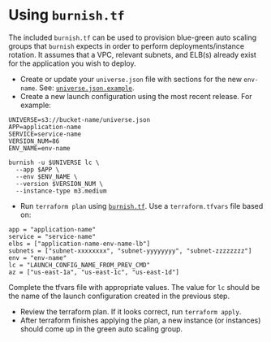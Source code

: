 # Using `burnish.tf`

The included `burnish.tf` can be used to provision blue-green auto scaling groups that `burnish` expects in order to perform deployments/instance rotation. It assumes that a VPC, relevant subnets, and ELB(s) already exist for the application you wish to deploy.

- Create or update your `universe.json` file with sections for the new `env-name`. See: [`universe.json.example`](universe.json.example).
- Create a new launch configuration using the most recent release. For example:

```
UNIVERSE=s3://bucket-name/universe.json
APP=application-name
SERVICE=service-name
VERSION_NUM=86
ENV_NAME=env-name

burnish -u $UNIVERSE lc \
  --app $APP \
  --env $ENV_NAME \
  --version $VERSION_NUM \
  --instance-type m3.medium
```

- Run `terraform plan` using [`burnish.tf`](burnish.tf). Use a `terraform.tfvars` file based on:

```
app = "application-name"
service = "service-name"
elbs = ["application-name-env-name-lb"]
subnets = ["subnet-xxxxxxxx", "subnet-yyyyyyyy", "subnet-zzzzzzzz"]
env = "env-name"
lc = "LAUNCH_CONFIG_NAME_FROM_PREV_CMD"
az = ["us-east-1a", "us-east-1c", "us-east-1d"]
```

Complete the tfvars file with appropriate values. The value for `lc` should be the name of the launch configuration created in the previous step.

- Review the terraform plan. If it looks correct, run `terraform apply`.
- After terraform finishes applying the plan, a new instance (or instances) should come up in the green auto scaling group.